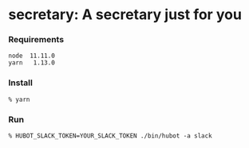 # secretary: A secretary just for you

### Requirements

    node  11.11.0
    yarn   1.13.0
    
### Install
    
    % yarn
    
### Run

    % HUBOT_SLACK_TOKEN=YOUR_SLACK_TOKEN ./bin/hubot -a slack 
    
